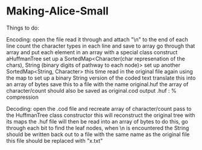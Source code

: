 # Making-Alice-Small

Things to do:

Encoding:
open the file
read it through and attach "\n" to the end of each line
count the character types in each line and save to array
go through that array and put each element in an array with a special class
construct aHuffmanTree
set up a SortedMap<Character(char represenation of the chars), String (binary digits of pathway to each node)>
set up another SortedMap<String, Character> this time
read in the original file again using the map to set up a binary String version of the coded text
translate this into an array of bytes
save this to a file with the name original.huf
the array of character/count should also be saved as original.cod
output <filename>.huf : <compression ratio>% compression

Decoding:
open the .cod file and recreate array of character/count
pass to the HuffmanTree class constructor
this will reconstruct the original tree with its maps
the .huf file will then be read into an array of bytes
to do this, go through each bit to find the leaf nodes, 
when \n is encountered the String should be written back out to a file with the same name as the original file
this file should be replaced with "x.txt"
